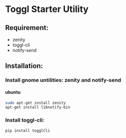 # Toggl Starter Utility

## Requirement:
 * zenity
 * toggl-cli
 * notify-send

## Installation:

### Install gnome untilities: zenity and notify-send

#### ubuntu
```bash 
sudo apt-get install zenity
apt-get install libnotify-bin
```

### Install toggl-cli:

```bash
pip install togglCli
```